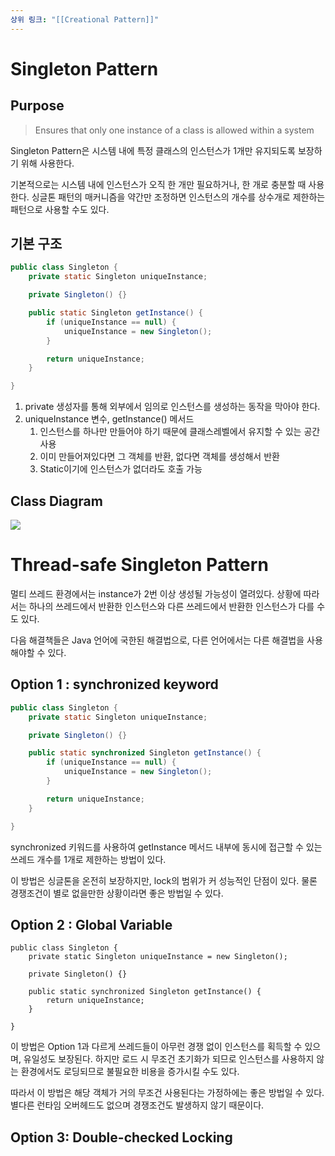 ```yaml
---
상위 링크: "[[Creational Pattern]]"
---
```


# Singleton Pattern

## Purpose
> Ensures that only one instance of a class is allowed within a system

Singleton Pattern은 시스템 내에 특정 클래스의 인스턴스가 1개만 유지되도록 보장하기 위해 사용한다.

기본적으로는 시스템 내에 인스턴스가 오직 한 개만 필요하거나, 한 개로 충분할 때 사용한다. 싱글톤 패턴의 매커니즘을 약간만 조정하면 인스턴스의 개수를 상수개로 제한하는 패턴으로 사용할 수도 있다.

## 기본 구조
```java
public class Singleton {
	private static Singleton uniqueInstance;

	private Singleton() {}

	public static Singleton getInstance() {
		if (uniqueInstance == null) {
			uniqueInstance = new Singleton();
		}

		return uniqueInstance;
	}

}
```

1. private 생성자를 통해 외부에서 임의로 인스턴스를 생성하는 동작을 막아야 한다.
2. uniqueInstance 변수, getInstance() 메서드
	1. 인스턴스를 하나만 만들어야 하기 때문에 클래스레벨에서 유지할 수 있는 공간 사용
	2. 이미 만들어져있다면 그 객체를 반환, 없다면 객체를 생성해서 반환
	3. Static이기에 인스턴스가 없더라도 호출 가능

## Class Diagram

![](https://i.imgur.com/uqjWNQA.png)

# Thread-safe Singleton Pattern
멀티 쓰레드 환경에서는 instance가 2번 이상 생성될 가능성이 열려있다. 상황에 따라서는 하나의 쓰레드에서 반환한 인스턴스와 다른 쓰레드에서 반환한 인스턴스가 다를 수도 있다.

다음 해결책들은 Java 언어에 국한된 해결법으로, 다른 언어에서는 다른 해결법을 사용해야할 수 있다.

## Option 1 : synchronized keyword
```java
public class Singleton {
	private static Singleton uniqueInstance;

	private Singleton() {}

	public static synchronized Singleton getInstance() {
		if (uniqueInstance == null) {
			uniqueInstance = new Singleton();
		}

		return uniqueInstance;
	}

}
```
synchronized 키워드를 사용하여 getInstance 메서드 내부에 동시에 접근할 수 있는 쓰레드 개수를 1개로 제한하는 방법이 있다.

이 방법은 싱글톤을 온전히 보장하지만, lock의 범위가 커 성능적인 단점이 있다.  물론 경쟁조건이 별로 없을만한 상황이라면 좋은 방법일 수 있다.

## Option 2 : Global Variable
```
public class Singleton {
	private static Singleton uniqueInstance = new Singleton();

	private Singleton() {}

	public static synchronized Singleton getInstance() {
		return uniqueInstance;
	}

}
```

이 방법은 Option 1과 다르게 쓰레드들이 아무런 경쟁 없이 인스턴스를 획득할 수 있으며, 유일성도 보장된다. 하지만 로드 시 무조건 초기화가 되므로 인스턴스를 사용하지 않는 환경에서도 로딩되므로 불필요한 비용을 증가시킬 수도 있다.

따라서 이 방법은 해당 객체가 거의 무조건 사용된다는 가정하에는 좋은 방법일 수 있다. 별다른 런타임 오버헤드도 없으며 경쟁조건도 발생하지 않기 때문이다.

## Option 3: Double-checked Locking
